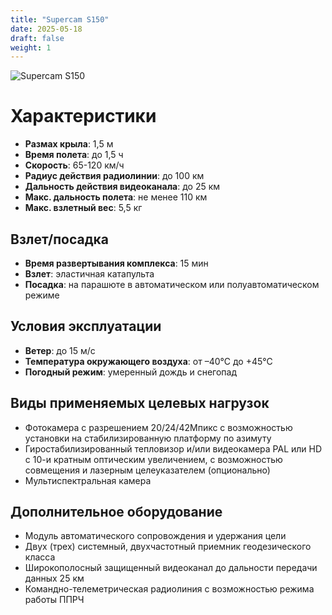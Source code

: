 ```yaml
---
title: "Supercam S150"
date: 2025-05-18
draft: false
weight: 1
---
```


![Supercam S150](/drones-site/models/images/s150.png)

# Характеристики

- **Размах крыла**: 1,5 м
- **Время полета**: до 1,5 ч
- **Скорость**: 65-120 км/ч
- **Радиус действия радиолинии**: до 100 км
- **Дальность действия видеоканала**: до 25 км
- **Макс. дальность полета**: не менее 110 км
- **Макс. взлетный вес**: 5,5 кг

## Взлет/посадка

- **Время развертывания комплекса**: 15 мин
- **Взлет**: эластичная катапульта
- **Посадка**: на парашюте в автоматическом или полуавтоматическом режиме

## Условия эксплуатации

- **Ветер**: до 15 м/с
- **Температура окружающего воздуха**: от –40°С до +45°С
- **Погодный режим**: умеренный дождь и снегопад

## Виды применяемых целевых нагрузок

- Фотокамера с разрешением 20/24/42Мпикс с возможностью установки на стабилизированную платформу по азимуту
- Гиростабилизированный тепловизор и/или видеокамера PAL или HD с 10-и кратным оптическим увеличением, с возможностью совмещения и лазерным целеуказателем (опционально)
- Мультиспектральная камера

## Дополнительное оборудование

- Модуль автоматического сопровождения и удержания цели
- Двух (трех) системный, двухчастотный приемник геодезического класса
- Широкополосный защищенный видеоканал до дальности передачи данных 25 км
- Командно-телеметрическая радиолиния с возможностью режима работы ППРЧ